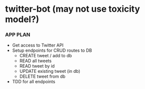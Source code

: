 # twitter-bot (may not use toxicity model?)

### APP PLAN

- Get access to Twitter API
- Setup endpoints for CRUD routes to DB
  - CREATE tweet / add to db
  - READ all tweets
  - READ tweet by id
  - UPDATE existing tweet (in db)
  - DELETE tweet from db
- TDD for all endpoints
